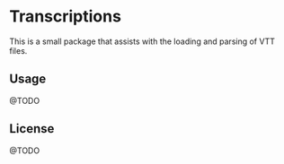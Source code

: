 # Transcriptions

This is a small package that assists with the loading and parsing of VTT files.

## Usage

@TODO

## License

@TODO